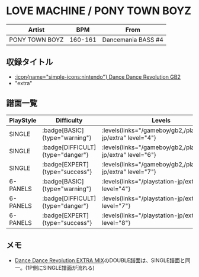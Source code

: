 # LOVE MACHINE / PONY TOWN BOYZ

|Artist|BPM|From|
|------|---|----|
|PONY TOWN BOYZ|160-161|Dancemania BASS #4|

## 収録タイトル

- [:icon{name="simple-icons:nintendo"} Dance Dance Revolution GB2](/gameboy/gb2)
- "extra"

## 譜面一覧

|PlayStyle|Difficulty|Levels|Notes|Movie|
|---------|----------|------|-----|-----|
|SINGLE| :badge[BASIC]{type="warning"}| :levels{links="/gameboy/gb2,/playstation-jp/extra" level="4"}|183/0||
|SINGLE| :badge[DIFFICULT]{type="danger"}| :levels{links="/gameboy/gb2,/playstation-jp/extra" level="6"}|252/0||
|SINGLE| :badge[EXPERT]{type="success"}| :levels{links="/gameboy/gb2,/playstation-jp/extra" level="7"}|271/0||
|6-PANELS| :badge[BASIC]{type="warning"}| :levels{links="/playstation-jp/extra" level="4"}|183/0||
|6-PANELS| :badge[DIFFICULT]{type="danger"}| :levels{links="/playstation-jp/extra" level="7"}|252/0||
|6-PANELS| :badge[EXPERT]{type="success"}| :levels{links="/playstation-jp/extra" level="8"}|271/0||

## メモ

- [Dance Dance Revolution EXTRA MIX](/playstation-jp/extra)のDOUBLE譜面は、SINGLE譜面と同一。(1P側にSINGLE譜面が流れる)
